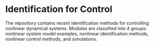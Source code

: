 # Identification for Control

The repository contains recent identification methods for controlling nonlinear dynamical systems.
Modules are classified into 4 groups: nonlinear system model examples, nonlinear identification methods, nonlinear control methods, and simulations.